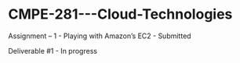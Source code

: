 # CMPE-281---Cloud-Technologies


Assignment – 1 - Playing with Amazon’s EC2 - Submitted

Deliverable #1 - In progress

